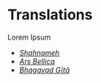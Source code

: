 # Translations

Lorem Ipsum

* [<em>Shahnameh</em>](./translation/shahnameh/shahnameh_blog.md)
* [<em>Ars Bellica</em>](./translation/ArsBelli/ArsBelli.pdf)
* [<em>Bhagavad Gītā</em>](./shahnameh/gita/ch1/title.md)
